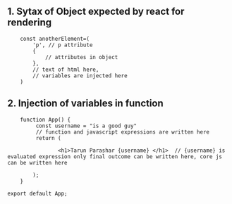 ## 1. Sytax of Object expected by react for rendering

```
    const anotherElement=(
        'p', // p attribute
        {
            // attributes in object
        },
        // text of html here,
        // variables are injected here
    )
```

## 2. Injection of variables in function

```
    function App() {
         const username = "is a good guy"
         // function and javascript expressions are written here
         return (

                <h1>Tarun Parashar {username} </h1>  // {username} is evaluated expression only final outcome can be written here, core js can be written here
        
        );
    }

export default App;

```

